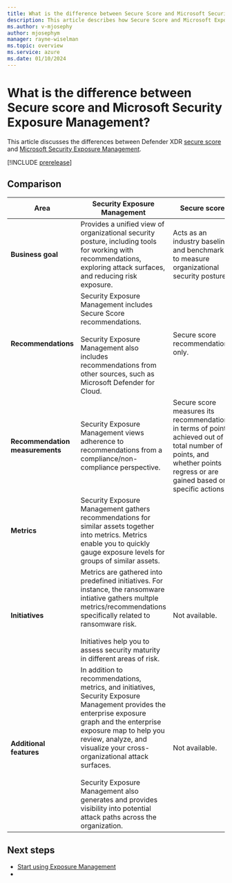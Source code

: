 ```yaml
---
title: What is the difference between Secure Score and Microsoft Security Exposure Management 
description: This article describes how Secure Score and Microsoft Exposure Management are different.
ms.author: v-mjosephy
author: mjosephym
manager: rayne-wiselman
ms.topic: overview
ms.service: azure
ms.date: 01/10/2024
---
```


# What is the difference between Secure score and Microsoft Security Exposure Management?


This article discusses the differences between Defender XDR [secure score](/microsoft-365/security/defender/microsoft-secure-score.md) and [Microsoft Security Exposure Management](microsoft-security-exposure-management.md). 

[!INCLUDE [prerelease](../includes//prerelease.md)]



## Comparison

**Area** | **Security Exposure Management** | **Secure score**
--- | --- | ---
**Business goal** | Provides a unified view of organizational security posture, including tools for working with recommendations, exploring attack surfaces, and reducing risk exposure. | Acts as an industry baseline and benchmark to measure organizational security posture.
**Recommendations** | Security Exposure Management includes Secure Score recommendations.<br/><br/> Security Exposure Management also includes recommendations from other sources, such as Microsoft Defender for Cloud. | Secure score recommendations only.
**Recommendation measurements** | Security Exposure Management views adherence to recommendations from a compliance/non-compliance perspective. | Secure score measures its recommendation in terms of points achieved out of a total number of points, and whether points regress or are gained based on specific actions.
**Metrics** | Security Exposure Management gathers recommendations for similar assets together into metrics. Metrics enable you to quickly gauge exposure levels for groups of similar assets. 
**Initiatives** | Metrics are gathered into predefined initiatives. For instance, the ransomware intiative gathers multple metrics/recommendations specifically related to ransomware risk.<br/><br/> Initiatives help you to assess security maturity in different areas of risk. |  Not available.
**Additional features** | In addition to recommendations, metrics, and initiatives, Security Exposure Management provides the enterprise exposure graph and the enterprise exposure map to help you review, analyze, and visualize your cross-organizational attack surfaces.<br/><br/> Security Exposure Management also generates and provides visibility into potential attack paths across the organization. | Not available.



## Next steps

- [Start using Exposure Management](start-using-exposure-management.md)
- <!--[!INCLUDE [support](../includes//support.md)]-->
